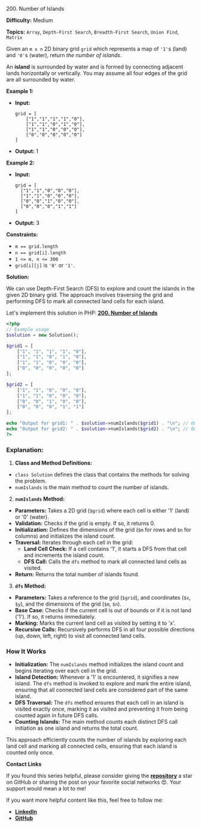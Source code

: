 200\. Number of Islands

**Difficulty:** Medium

**Topics:** `Array`, `Depth-First Search`, `Breadth-First Search`, `Union Find`, `Matrix`

Given an `m x n` 2D binary grid `grid` which represents a map of `'1'`s (land) and `'0'`s (water), return _the number of islands_.

An **island** is surrounded by water and is formed by connecting adjacent lands horizontally or vertically. You may assume all four edges of the grid are all surrounded by water.

**Example 1:**

- **Input:** 
    ```
    grid = [
        ["1","1","1","1","0"],
        ["1","1","0","1","0"],
        ["1","1","0","0","0"],
        ["0","0","0","0","0"]
    ]
    ```
- **Output:** 1

**Example 2:**

- **Input:**
    ```
    grid = [
      ["1","1","0","0","0"],
      ["1","1","0","0","0"],
      ["0","0","1","0","0"],
      ["0","0","0","1","1"]
    ]
    ```
- **Output:** 3

**Constraints:**

- `m == grid.length`
- `n == grid[i].length`
- `1 <= m, n <= 300`
- `grid[i][j]` is `'0'` or `'1'`.


**Solution:**


We can use Depth-First Search (DFS) to explore and count the islands in the given 2D binary grid. The approach involves traversing the grid and performing DFS to mark all connected land cells for each island.

Let's implement this solution in PHP: **[200. Number of Islands](https://github.com/mah-shamim/leet-code-in-php/tree/main/algorithms/000200-number-of-islands/solution.php)**

```php
<?php
// Example usage
$solution = new Solution();

$grid1 = [
    ["1", "1", "1", "1", "0"],
    ["1", "1", "0", "1", "0"],
    ["1", "1", "0", "0", "0"],
    ["0", "0", "0", "0", "0"]
];

$grid2 = [
    ["1", "1", "0", "0", "0"],
    ["1", "1", "0", "0", "0"],
    ["0", "0", "1", "0", "0"],
    ["0", "0", "0", "1", "1"]
];

echo "Output for grid1: " . $solution->numIslands($grid1) . "\n"; // Output: 1
echo "Output for grid2: " . $solution->numIslands($grid2) . "\n"; // Output: 3
?>
```

### Explanation:

1. **Class and Method Definitions:**
  - `class Solution` defines the class that contains the methods for solving the problem.
  - `numIslands` is the main method to count the number of islands.

2. **`numIslands` Method:**
  - **Parameters:** Takes a 2D grid (`$grid`) where each cell is either '1' (land) or '0' (water).
  - **Validation:** Checks if the grid is empty. If so, it returns 0.
  - **Initialization:** Defines the dimensions of the grid (`$m` for rows and `$n` for columns) and initializes the island count.
  - **Traversal:** Iterates through each cell in the grid:
    - **Land Cell Check:** If a cell contains '1', it starts a DFS from that cell and increments the island count.
    - **DFS Call:** Calls the `dfs` method to mark all connected land cells as visited.
  - **Return:** Returns the total number of islands found.

3. **`dfs` Method:**
  - **Parameters:** Takes a reference to the grid (`$grid`), and coordinates (`$x`, `$y`), and the dimensions of the grid (`$m`, `$n`).
  - **Base Case:** Checks if the current cell is out of bounds or if it is not land ('1'). If so, it returns immediately.
  - **Marking:** Marks the current land cell as visited by setting it to 'x'.
  - **Recursive Calls:** Recursively performs DFS in all four possible directions (up, down, left, right) to visit all connected land cells.

### How It Works

- **Initialization:** The `numIslands` method initializes the island count and begins iterating over each cell in the grid.
- **Island Detection:** Whenever a '1' is encountered, it signifies a new island. The `dfs` method is invoked to explore and mark the entire island, ensuring that all connected land cells are considered part of the same island.
- **DFS Traversal:** The `dfs` method ensures that each cell in an island is visited exactly once, marking it as visited and preventing it from being counted again in future DFS calls.
- **Counting Islands:** The main method counts each distinct DFS call initiation as one island and returns the total count.

This approach efficiently counts the number of islands by exploring each land cell and marking all connected cells, ensuring that each island is counted only once.

**Contact Links**

If you found this series helpful, please consider giving the **[repository](https://github.com/mah-shamim/leet-code-in-php)** a star on GitHub or sharing the post on your favorite social networks 😍. Your support would mean a lot to me!

If you want more helpful content like this, feel free to follow me:

- **[LinkedIn](https://www.linkedin.com/in/arifulhaque/)**
- **[GitHub](https://github.com/mah-shamim)**
